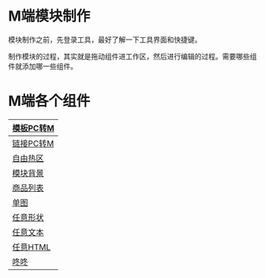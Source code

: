 # M端模块制作

模块制作之前，先登录工具，最好了解一下工具界面和快捷键。

制作模块的过程，其实就是拖动组件进工作区，然后进行编辑的过程。需要哪些组件就添加哪一些组件。

# M端各个组件

| [模板PC转M](/mduan-zu-jian-shuo-ming/mo-ban-pc-zhuan-m.md) |
| :--- |
| [链接PC转M](/mduan-zu-jian-shuo-ming/lian-jie-pc-zhuan-m.md) |
| [自由热区](/mduan-zu-jian-shuo-ming/zi-you-re-qu.md) |
| [模块背景](/mduan-zu-jian-shuo-ming/mo-kuai-bei-jing.md) |
| [商品列表](/mduan-zu-jian-shuo-ming/shang-pin-lie-biao.md) |
| [单图](/mduan-zu-jian-shuo-ming/dan-tu.md) |
| [任意形状](/mduan-zu-jian-shuo-ming/ren-yi-xing-zhuang.md) |
| [任意文本](/mduan-zu-jian-shuo-ming/ren-yi-wen-ben.md) |
| [任意HTML](/mduan-zu-jian-shuo-ming/ren-yi-html.md) |
| [咚咚](/mduan-zu-jian-shuo-ming/dong-dong.md) |



